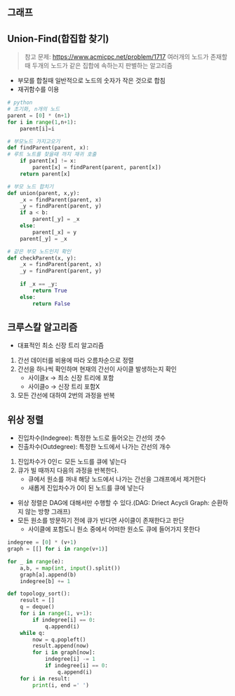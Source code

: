 ## 그래프

## Union-Find(합집합 찾기)
> 참고 문제: https://www.acmicpc.net/problem/1717
> 여러개의 노드가 존재할 때 두개의 노드가 같은 집합에 속하는지 판별하는 알고리즘
+ 부모를 합칠때 일반적으로 노드의 숫자가 작은 것으로 합침
+ 재귀함수를 이용
```python
# python
# 초기화, n개의 노드
parent = [0] * (n+1)
for i in range(1,n+1):
    parent[i]=i

# 부모노드 가지고오기
def findParent(parent, x):
# 루트 노트를 찾을때 까지 재귀 호출
    if parent[x] != x:
        parent[x] = findParent(parent, parent[x])
    return parent[x]

# 부모 노드 합치기
def union(parent, x,y):
    _x = findParent(parent, x)
    _y = findParent(parent, y)
    if a < b:
        parent[_y] = _x
    else:
        parent[_x] = y
    parent[_y] = _x

# 같은 부모 노드인지 확인
def checkParent(x, y):
    _x = findParent(parent, x)
    _y = findParent(parent, y)
    
    if _x == _y:
        return True
    else:
        return False
```


## 크루스칼 알고리즘
+ 대표적인 최소 신장 트리 알고리즘
1. 간선 데이터를 비용에 따라 오름차순으로 정렬
2. 간선을 하나씩 확인하며 현재의 간선이 사이클 발생하는지 확인
    + 사이클x -> 최소 신장 트리에 포함
    + 사이클o -> 신장 트리 포함X
3. 모든 간선에 대하여 2번의 과정을 반복

## 위상 정렬
+ 진입차수(Indegree): 특정한 노드로 들어오는 간선의 갯수
+ 진출차수(Outdegree): 특정한 노드에서 나가는 간선의 개수
1. 진입차수가 0인ㄷ 모든 노드를 큐에 넣는다
2. 큐가 빌 때까지 다음의 과정을 반복한다.
    + 큐에서 원소를 꺼내 해당 노드에서 나가는 간선을 그래프에서 제거한다
    + 새롭게 진입차수가 0이 된 노드를 큐에 넣는다

+ 위상 정렬은 DAG에 대해서만 수행할 수 있다.(DAG: Driect Acycli Graph: 순환하지 않는 방향 그래프)
+ 모든 원소를 방문하기 전에 큐가 빈다면 사이클이 존재한다고 판단
    + 사이클에 포함도니 원소 중에서 어떠한 원소도 큐에 들어가지 못한다
```py
indegree = [0] * (v+1)
graph = [[] for i in range(v+1)]

for _ in range(e):
    a,b, = map(int, input().split())
    graph[a].append(b)
    indegree[b] += 1

def topology_sort():
    result = []
    q = deque()
    for i in range(1, v+1):
        if indegree[i] == 0:
            q.append(i)
    while q:
        now = q.popleft()
        result.append(now)
        for i in graph[now]:
            indegree[i] -= 1
            if indegree[i] == 0:
                q.append(i)
    for i in result:
        print(i, end =' ')
```